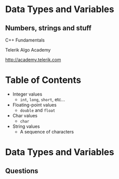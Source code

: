 <!-- section start -->

<!-- attr: {id: 'title', class: 'slide-title', hasScriptWrapper: true} -->

# Data Types and Variables
##  Numbers, strings and stuff
<div class="signature">
    <p class="signature-course">C++ Fundamentals</p>
    <p class="signature-initiative">Telerik Algo Academy</p>
    <a href="http://academy.telerik.com" class="signature-link">http://academy.telerik.com</a>
</div>

<!-- section start -->
<!-- attr: {id: 'table-of-contents'} -->
# Table of Contents

*   Integer values
    *   `int`, `long`, `short`, etc...
*   Floating-point values
    *   `double` and `float`
*   Char values
    *   `char`
*   String values
    * A sequence of characters


<!-- section start -->

<!-- attr: {class: 'slide-questions', id:"questions"} -->
#   Data Types and Variables
##    Questions
